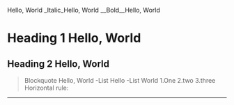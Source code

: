 Hello, World
_Italic_Hello, World
__Bold__Hello, World
# Heading 1 Hello, World
## Heading 2 Hello, World
>Blockquote Hello, World
-List Hello
-List World
1.One
2.two
3.three
Horizontal rule:
---
